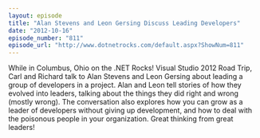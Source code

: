 ```yaml
---
layout: episode
title: "Alan Stevens and Leon Gersing Discuss Leading Developers"
date: "2012-10-16"
episode_number: "811"
episode_url: "http://www.dotnetrocks.com/default.aspx?ShowNum=811"
---
```


While in Columbus, Ohio on the .NET Rocks! Visual Studio 2012 Road Trip, Carl and Richard talk to Alan Stevens and Leon Gersing about leading a group of developers in a project. Alan and Leon tell stories of how they evolved into leaders, talking about the things they did right and wrong (mostly wrong). The conversation also explores how you can grow as a leader of developers without giving up development, and how to deal with the poisonous people in your organization. Great thinking from great leaders!
